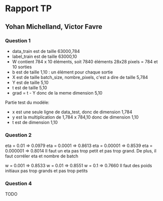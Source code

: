 # Rapport TP
## Yohan Michelland, Victor Favre

### Question 1
- data_train est de taille 63000,784
- label_train est de taille 63000,10
- W contient 784 x 10 éléments, soit 7840 éléments
    28x28 pixels = 784 et 10 sorties
- b est de taille 1,10 : un élément pour chaque sortie 
- X est de taille batch_size, nombre_pixels, c'est a dire 
    de taille 5,784
- Y est de taille 5,10
- t est de taille 5,10
- grad = t - Y donc de la meme dimension 5,10

Partie test du modèle:
- x est une seule ligne de data_test, donc de dimension 1,784
- y est la multiplication de 1,784 x 784,10 donc de dimension 1,10
- t est de dimension 1,10


### Question 2

eta = 0.01 => 0.0979
eta = 0.0001 => 0.8613
eta = 0.00001 => 0.8539
eta = 0.000001 => 0.8014
Il faut un eta pas trop petit et pas trop grand. De plus, il faut corréler eta et nombre de batch

w = 0.001 => 0.8533
w = 0.01 => 0.8551
w = 0.1 => 0.7660
Il faut des poids initiaux pas trop grands et pas trop petits

### Question 4

TODO


